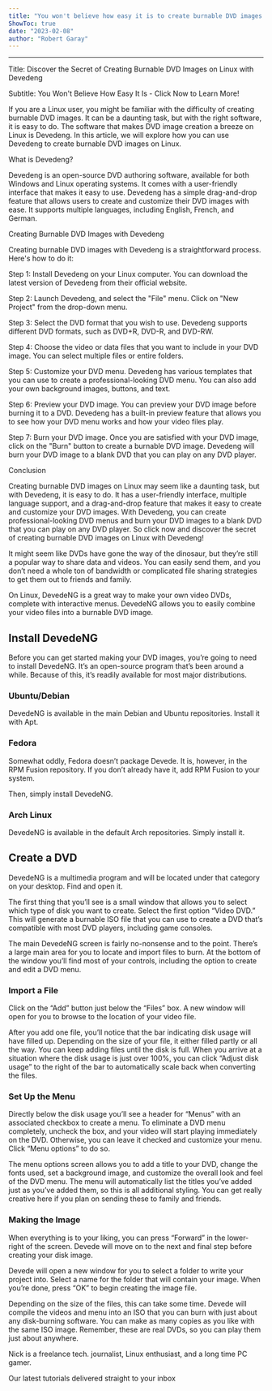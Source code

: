 ```yaml
---
title: "You won't believe how easy it is to create burnable DVD images on Linux with Devedeng - click now to learn the secret!"
ShowToc: true 
date: "2023-02-08"
author: "Robert Garay"
---
```

*****
Title: Discover the Secret of Creating Burnable DVD Images on Linux with Devedeng

Subtitle: You Won't Believe How Easy It Is - Click Now to Learn More!

If you are a Linux user, you might be familiar with the difficulty of creating burnable DVD images. It can be a daunting task, but with the right software, it is easy to do. The software that makes DVD image creation a breeze on Linux is Devedeng. In this article, we will explore how you can use Devedeng to create burnable DVD images on Linux.

What is Devedeng?

Devedeng is an open-source DVD authoring software, available for both Windows and Linux operating systems. It comes with a user-friendly interface that makes it easy to use. Devedeng has a simple drag-and-drop feature that allows users to create and customize their DVD images with ease. It supports multiple languages, including English, French, and German.

Creating Burnable DVD Images with Devedeng

Creating burnable DVD images with Devedeng is a straightforward process. Here's how to do it:

Step 1: Install Devedeng on your Linux computer. You can download the latest version of Devedeng from their official website.

Step 2: Launch Devedeng, and select the "File" menu. Click on "New Project" from the drop-down menu.

Step 3: Select the DVD format that you wish to use. Devedeng supports different DVD formats, such as DVD+R, DVD-R, and DVD-RW.

Step 4: Choose the video or data files that you want to include in your DVD image. You can select multiple files or entire folders.

Step 5: Customize your DVD menu. Devedeng has various templates that you can use to create a professional-looking DVD menu. You can also add your own background images, buttons, and text.

Step 6: Preview your DVD image. You can preview your DVD image before burning it to a DVD. Devedeng has a built-in preview feature that allows you to see how your DVD menu works and how your video files play.

Step 7: Burn your DVD image. Once you are satisfied with your DVD image, click on the "Burn" button to create a burnable DVD image. Devedeng will burn your DVD image to a blank DVD that you can play on any DVD player.

Conclusion

Creating burnable DVD images on Linux may seem like a daunting task, but with Devedeng, it is easy to do. It has a user-friendly interface, multiple language support, and a drag-and-drop feature that makes it easy to create and customize your DVD images. With Devedeng, you can create professional-looking DVD menus and burn your DVD images to a blank DVD that you can play on any DVD player. So click now and discover the secret of creating burnable DVD images on Linux with Devedeng!


It might seem like DVDs have gone the way of the dinosaur, but they’re still a popular way to share data and videos. You can easily send them, and you don’t need a whole ton of bandwidth or complicated file sharing strategies to get them out to friends and family.
 
On Linux, DevedeNG is a great way to make your own video DVDs, complete with interactive menus. DevedeNG allows you to easily combine your video files into a burnable DVD image.
 
## Install DevedeNG
 
Before you can get started making your DVD images, you’re going to need to install DevedeNG. It’s an open-source program that’s been around a while. Because of this, it’s readily available for most major distributions.
 
### Ubuntu/Debian
 
DevedeNG is available in the main Debian and Ubuntu repositories. Install it with Apt.
 
### Fedora
 
Somewhat oddly, Fedora doesn’t package Devede. It is, however, in the RPM Fusion repository. If you don’t already have it, add RPM Fusion to your system.
 
Then, simply install DevedeNG.
 
### Arch Linux
 
DevedeNG is available in the default Arch repositories. Simply install it.
 
## Create a DVD
 
DevedeNG is a multimedia program and will be located under that category on your desktop. Find and open it.
 

 
The first thing that you’ll see is a small window that allows you to select which type of disk you want to create. Select the first option “Video DVD.” This will generate a burnable ISO file that you can use to create a DVD that’s compatible with most DVD players, including game consoles.
 
The main DevedeNG screen is fairly no-nonsense and to the point. There’s a large main area for you to locate and import files to burn. At the bottom of the window you’ll find most of your controls, including the option to create and edit a DVD menu.
 
### Import a File
 
Click on the “Add” button just below the “Files” box. A new window will open for you to browse to the location of your video file.
 
After you add one file, you’ll notice that the bar indicating disk usage will have filled up. Depending on the size of your file, it either filled partly or all the way. You can keep adding files until the disk is full. When you arrive at a situation where the disk usage is just over 100%, you can click “Adjust disk usage” to the right of the bar to automatically scale back when converting the files.
 
### Set Up the Menu
 
Directly below the disk usage you’ll see a header for “Menus” with an associated checkbox to create a menu. To eliminate a DVD menu completely, uncheck the box, and your video will start playing immediately on the DVD. Otherwise, you can leave it checked and customize your menu. Click “Menu options” to do so.
 
The menu options screen allows you to add a title to your DVD, change the fonts used, set a background image, and customize the overall look and feel of the DVD menu. The menu will automatically list the titles you’ve added just as you’ve added them, so this is all additional styling. You can get really creative here if you plan on sending these to family and friends.
 
### Making the Image
 
When everything is to your liking, you can press “Forward” in the lower-right of the screen. Devede will move on to the next and final step before creating your disk image.
 
Devede will open a new window for you to select a folder to write your project into. Select a name for the folder that will contain your image. When you’re done, press “OK” to begin creating the image file.
 
Depending on the size of the files, this can take some time. Devede will compile the videos and menu into an ISO that you can burn with just about any disk-burning software. You can make as many copies as you like with the same ISO image. Remember, these are real DVDs, so you can play them just about anywhere.
 
Nick is a freelance tech. journalist, Linux enthusiast, and a long time PC gamer.
 
Our latest tutorials delivered straight to your inbox




